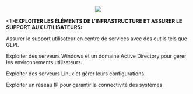<h3 align="center">
    <img src="https://readme-typing-svg.herokuapp.com/?font=Righteous&size=25&center=true&vCenter=true&width=1000&height=70&duration=6000&lines=CFITECH+👋;+Web+Developer+and+Administrator+System/+Network;" />
</h3>
<1><b>EXPLOITER LES ÉLÉMENTS DE L’INFRASTRUCTURE ET ASSURER LE SUPPORT AUX UTILISATEURS:</b></h1>
<p>Assurer le support utilisateur en centre de services avec des outils tels que GLPI.</p>
<p>Exploiter des serveurs Windows et un domaine Active Directory pour gérer les environnements utilisateurs.</p>
<p>Exploiter des serveurs Linux et gérer leurs configurations.</p>
<p>Exploiter un réseau IP pour garantir la connectivité des systèmes.</p>

